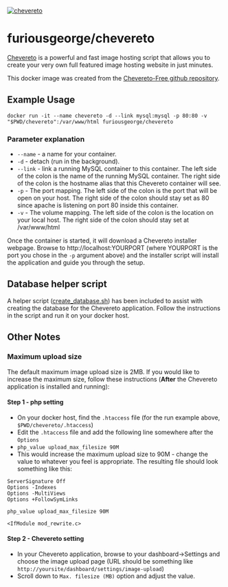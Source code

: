 [cheveretourl]: https://chevereto.com/
[cheveretogithub]: https://github.com/Chevereto/Chevereto-Free
[createdbscript]: https://raw.githubusercontent.com/hannah98/chevereto-docker/master/create_database.sh
                  

[![chevereto](http://chevereto.com/app/themes/v3/img/chevereto-blue.svg)][cheveretourl]

# furiousgeorge/chevereto

[Chevereto][cheveretourl] is a powerful and fast image hosting script that allows you to create your very own full featured image hosting website in just minutes.

This docker image was created from the [Chevereto-Free github repository][cheveretogithub]. 

## Example Usage

```
docker run -it --name chevereto -d --link mysql:mysql -p 80:80 -v "$PWD/chevereto":/var/www/html furiousgeorge/chevereto
```

### Parameter explanation

* ```--name``` - a name for your container.
* ```-d``` - detach (run in the background).
* ```--link``` - link a running MySQL container to this container.  The left side of the colon is the name of the running MySQL container.  The right side of the colon is the hostname alias that this Chevereto container will see.
* ```-p``` - The port mapping.  The left side of the colon is the port that will be open on your host.  The right side of the colon should stay set as 80 since apache is listening on port 80 inside this container.
* ```-v``` - The volume mapping.  The left side of the colon is the location on your local host.  The right side of the colon should stay set at /var/www/html
 
Once the container is started, it will download a Chevereto installer webpage.  Browse to http://localhost:YOURPORT (where YOURPORT is the port you chose in the ```-p``` argument above) and the installer script will install the application and guide you through the setup.

## Database helper script

A helper script ([create_database.sh][createdbscript]) has been included to assist with creating the database for the Chevereto application.  Follow the instructions in the script and run it on your docker host.

## Other Notes

### Maximum upload size

The default maximum image upload size is 2MB.  If you would like to increase the maximum size, follow these instructions (**After** the Chevereto application is installed and running):

#### Step 1 - php setting

* On your docker host, find the ```.htaccess``` file (for the run example above, ```$PWD/chevereto/.htaccess```)
* Edit the ```.htaccess``` file and add the following line somewhere after the ```Options```
*  ```php_value upload_max_filesize 90M```
*  This would increase the maximum upload size to 90M - change the value to whatever you feel is appropriate.
The resulting file should look something like this:

```
ServerSignature Off
Options -Indexes
Options -MultiViews
Options +FollowSymLinks

php_value upload_max_filesize 90M

<IfModule mod_rewrite.c>
```

#### Step 2 - Chevereto setting

* In your Chevereto application, browse to your dashboard->Settings and choose the image upload page (URL should be something like ```http://yoursite/dashboard/settings/image-upload```)
* Scroll down to ```Max. filesize (MB)``` option and adjust the value.

